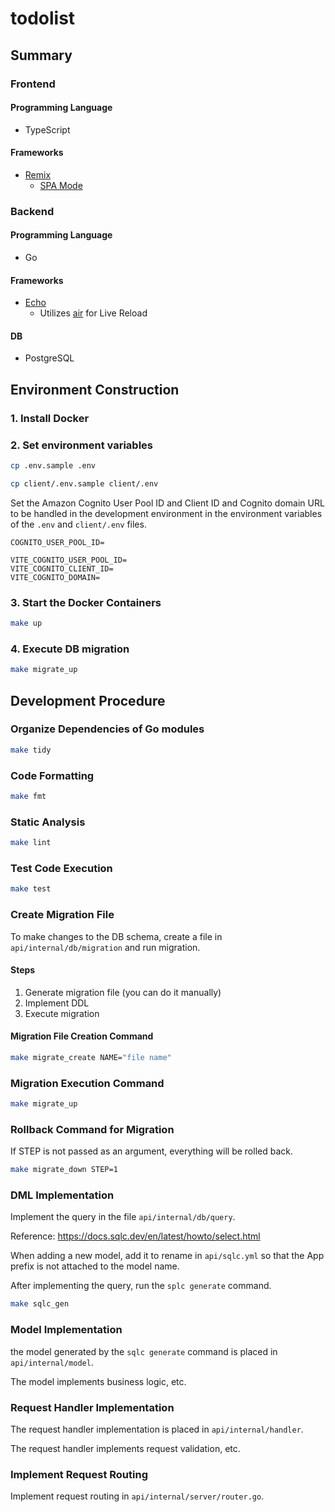 # todolist

## Summary

### Frontend

#### Programming Language

- TypeScript

#### Frameworks

- [Remix](https://remix.run/)
  - [SPA Mode](https://remix.run/docs/en/main/guides/spa-mode)

### Backend

#### Programming Language

- Go

#### Frameworks

- [Echo](https://github.com/labstack/echo)
  - Utilizes [air](https://github.com/air-verse/air) for Live Reload

#### DB

- PostgreSQL

## Environment Construction

### 1. Install Docker

### 2. Set environment variables

```sh
cp .env.sample .env
```

```sh
cp client/.env.sample client/.env
```

Set the Amazon Cognito User Pool ID and Client ID and Cognito domain URL to be handled in the development environment in the environment variables of the `.env` and `client/.env` files.

```.env
COGNITO_USER_POOL_ID=
```

```client/.env
VITE_COGNITO_USER_POOL_ID=
VITE_COGNITO_CLIENT_ID=
VITE_COGNITO_DOMAIN=
```

### 3. Start the Docker Containers

```sh
make up
```

### 4. Execute DB migration

```sh
make migrate_up
```

## Development Procedure

### Organize Dependencies of Go modules

```sh
make tidy
```

### Code Formatting

```sh
make fmt
```

### Static Analysis

```sh
make lint
```

### Test Code Execution

```sh
make test
```

### Create Migration File

To make changes to the DB schema, create a file in `api/internal/db/migration` and run migration.

#### Steps

1. Generate migration file (you can do it manually)
2. Implement DDL
3. Execute migration

#### Migration File Creation Command

```sh
make migrate_create NAME="file name"
```

### Migration Execution Command

```sh
make migrate_up
```

### Rollback Command for Migration

If STEP is not passed as an argument, everything will be rolled back.

```sh
make migrate_down STEP=1
```

### DML Implementation

Implement the query in the file `api/internal/db/query`.

Reference: https://docs.sqlc.dev/en/latest/howto/select.html

When adding a new model, add it to rename in `api/sqlc.yml` so that the App prefix is not attached to the model name.

After implementing the query, run the `splc generate` command.

```sh
make sqlc_gen
```

### Model Implementation

the model generated by the `sqlc generate` command is placed in `api/internal/model`.

The model implements business logic, etc.

### Request Handler Implementation

The request handler implementation is placed in `api/internal/handler`.

The request handler implements request validation, etc.

### Implement Request Routing

Implement request routing in `api/internal/server/router.go`.
